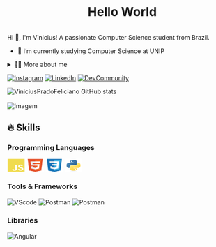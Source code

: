 
<!--título-->
<div id="user-content-toc">
  <ul align="center">
    <summary><h1 style="display: inline-block">Hello World</h1></summary>
</div>

<!-- Presentation -->
<p>
  Hi 👋, I'm Vinicius! A passionate Computer Science student from Brazil.

  - 🌱 I’m currently studying Computer Science at UNIP 
</p>

<!-- Dropdown -->
<details>
  <summary>👨‍💻 More about me</summary>

  - 💬 I am 23 years old, currently living in Brazil. I have intermediary English and have experience with SQL, Python, Html, Css, Typescript, API.
    
  - ⚡ I enjoy reading, whether it's a good book, manga, or comics, as well as watching movies and playing games! I believe that our personal interests contribute to a more refined perception of things and problem-solving. \o/
</details>

<!-- Links -->

[![Instagram](https://img.shields.io/badge/Instagram-E4405F?style=for-the-badge&logo=instagram&logoColor=white)](https://www.instagram.com/vini_brois/)
[![LinkedIn](https://img.shields.io/badge/LinkedIn-0077B5?style=for-the-badge&logo=linkedin&logoColor=white)](https://www.linkedin.com/in/viniciuspradofeliciano/)
[![DevCommunity](https://img.shields.io/badge/DevComunnity-0077B5?style=for-the-badge&logo=devcommunity&logoColor=white)](https://dev.to/vini_feliciano)

<!-- GithubStats -->
![ViniciusPradoFeliciano GitHub stats](https://github-readme-stats.vercel.app/api?username=ViniciusPradoFeliciano)

<!-- GIF -->
<p align="left">
  <img align="center" src="https://github.com/VariableBee/VariableBee/assets/77739311/4e9f41af-6b57-49a7-b15a-74322e96b4d7" alt="Imagem">
</p>

## 🔥 Skills
<!-- Skills: Programming Languages -->
  <div style="flex-basis: 48%;">
    <h3>Programming Languages</h3>
    <img align="center" alt="Js" height="30" width="40" src="https://raw.githubusercontent.com/devicons/devicon/master/icons/javascript/javascript-plain.svg">
    <img align="center" alt="HTML" height="30" width="40" src="https://raw.githubusercontent.com/devicons/devicon/master/icons/html5/html5-original.svg">
    <img align="center" alt="CSS" height="30" width="40" src="https://raw.githubusercontent.com/devicons/devicon/master/icons/css3/css3-original.svg">
    <img align="center" alt="Python" height="30" width="40" src="https://raw.githubusercontent.com/devicons/devicon/master/icons/python/python-original.svg">
  </div>
  
  <!-- Skills: Tools & Frameworks -->
  <div style="flex-basis: 48%;">
    <h3>Tools & Frameworks</h3>
    <img align="center" alt="VScode" height="30" width="40" src="https://cdn.jsdelivr.net/gh/devicons/devicon/icons/vscode/vscode-original.svg">
    <img align="center" alt="Postman" height="30" width="40" src="https://cdn.jsdelivr.net/gh/devicons/devicon/icons/postman/postman-original.svg">
    <img align="center" alt="Postman" height="30" width="40" src="https://cdn.jsdelivr.net/gh/devicons/devicon/icons/intellij/intellij-original.svg">
  </div>
  
  <!-- Skills: Libraries -->
  <div style="flex-basis: 48%;">
    <h3>Libraries</h3>
    <img align="center" alt="Angular" height="30" width="40" src="https://cdn.jsdelivr.net/gh/devicons/devicon/icons/angular/angular-original.svg">
  </div>
<!--
**ViniciusPradoFeliciano/ViniciusPradoFeliciano** is a ✨ _special_ ✨ repository because its `README.md` (this file) appears on your GitHub profile.
